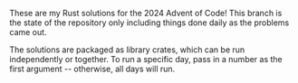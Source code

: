 These are my Rust solutions for the 2024 Advent of Code! This branch is the state of the repository only including things done daily as the problems came out.

The solutions are packaged as library crates, which can be run independently or together. To run a specific day, pass in a number as the first argument -- otherwise, all days will run.